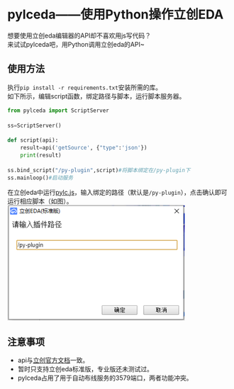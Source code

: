 # pylceda——使用Python操作立创EDA

想要使用立创eda编辑器的API却不喜欢用js写代码？  
来试试pylceda吧，用Python调用立创eda的API~

## 使用方法
执行`pip install -r requirements.txt`安装所需的库。  
如下所示，编辑script函数，绑定路径与脚本，运行脚本服务器。  
```python
from pylceda import ScriptServer

ss=ScriptServer()

def script(api):
    result=api('getSource', {"type":'json'})
    print(result)
        
ss.bind_script("/py-plugin",script)#将脚本绑定在/py-plugin下
ss.mainloop()#启动服务
```

在立创eda中运行[pylc.js](lceda_js_plugin/pylc.js)，输入绑定的路径（默认是`/py-plugin`），点击确认即可运行相应脚本（如图）。  
![](imgs/2022-08-01-12-48-10.png)

## 注意事项
- api与[立创官方文档](https://docs.lceda.cn/cn/API/1-How-to-Use-API/index.html)一致。
- 暂时只支持立创eda标准版，专业版还未测试过。
- pylceda占用了用于自动布线服务的3579端口，两者功能冲突。